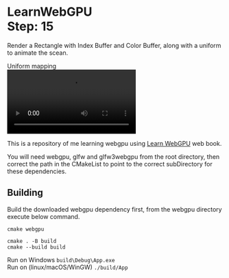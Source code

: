 LearnWebGPU   
Step: 15
===========

Render a Rectangle with Index Buffer and Color Buffer, along with a uniform to animate the scean.

Uniform mapping    
<video autoplay controls>
<source src="demo.mp4" type="video/mp4"  />
</video>


This is a repository of me learning webgpu using  [Learn WebGPU](https://eliemichel.github.io/LearnWebGPU) web book.

You will need webgpu, glfw and glfw3webgpu from the root directory, then correct the path in the CMakeList to point to the correct subDirectory for these dependencies.

Building
--------

Build the downloaded webgpu dependency first, from the webgpu directory execute below command.
```
cmake webgpu
```

```
cmake . -B build
cmake --build build 
```

Run on Windows  `build\Debug\App.exe`   
Run on (linux/macOS/WinGW) `./build/App`